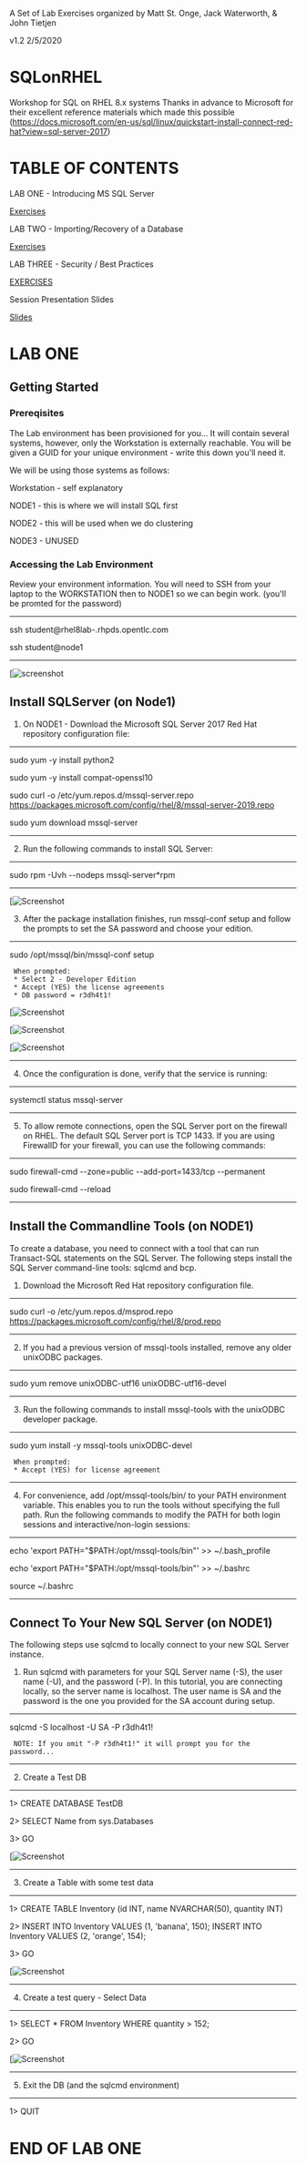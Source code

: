 A Set of Lab Exercises organized by Matt St. Onge, Jack Waterworth, & John Tietjen

v1.2  2/5/2020


# SQLonRHEL
Workshop for SQL on RHEL 8.x systems
Thanks in advance to Microsoft  for their excellent reference materials which made this possible
(https://docs.microsoft.com/en-us/sql/linux/quickstart-install-connect-red-hat?view=sql-server-2017)

# TABLE OF CONTENTS
LAB ONE - Introducing MS SQL Server

  [Exercises](https://github.com/mattstonge/PTD_Montreal2020/blob/master/SQL-Server-RHEL/LABONE.md)

LAB TWO  - Importing/Recovery of a Database

  [Exercises](https://github.com/mattstonge/PTD_Montreal2020/blob/master/SQL-Server-RHEL/LABTWO.md) 

LAB THREE  - Security / Best Practices

  [EXERCISES](https://github.com/mattstonge/PTD_Montreal2020/blob/master/SQL-Server-RHEL/LABTHREE.md)


Session Presentation Slides

  [Slides](https://github.com/redhat-partner-tech/partner-tech-days-feb2020/blob/master/SQL-Server-RHEL/SQL_on_RHEL_PTD_presentation_FEB2020.pdf)


# LAB ONE

## Getting Started

### Prereqisites
The Lab environment has been provisioned for you...
It will contain several systems, however, only the Workstation is externally reachable.
You will be given a GUID for your unique environment - write this down you'll need it.

We will be using those systems as follows:

Workstation - self explanatory

NODE1 - this is where we will install SQL first

NODE2 - this will be used when we do clustering

NODE3 - UNUSED 


### Accessing the Lab Environment
Review your environment information.
You will need to SSH from your laptop to the WORKSTATION then to NODE1 so we can begin work. (you'll be promted for the password)


---

ssh student@rhel8lab-<GUID>.rhpds.opentlc.com 


ssh student@node1
  
---


[![screenshot](https://github.com/mattstonge/SQLonRHEL/blob/master/images/ssh-workstation-node1.png)



## Install SQLServer (on Node1)

1. On NODE1 - Download the Microsoft SQL Server 2017 Red Hat repository configuration file:

---

sudo yum -y install python2

sudo yum -y install compat-openssl10

sudo curl -o /etc/yum.repos.d/mssql-server.repo https://packages.microsoft.com/config/rhel/8/mssql-server-2019.repo

sudo yum download mssql-server

---

2. Run the following commands to install SQL Server:

---

sudo rpm -Uvh --nodeps mssql-server*rpm

---



[![Screenshot](https://github.com/mattstonge/SQLonRHEL/blob/master/images/packages-installed.png)


3. After the package installation finishes, run mssql-conf setup and follow the prompts to set the SA password and choose your edition.

---

sudo /opt/mssql/bin/mssql-conf setup

     When prompted:
     * Select 2 - Developer Edition
     * Accept (YES) the license agreements
     * DB password = r3dh4t1!


[![Screenshot](https://github.com/mattstonge/SQLonRHEL/blob/master/images/mssql-conf1.png)

[![Screenshot](https://github.com/mattstonge/SQLonRHEL/blob/master/images/mssql-conf2.png)

[![Screenshot](https://github.com/mattstonge/SQLonRHEL/blob/master/images/mssql-conf3.png)



---

4. Once the configuration is done, verify that the service is running:

---

systemctl status mssql-server

---


5. To allow remote connections, open the SQL Server port on the firewall on RHEL. The default SQL Server port is TCP 1433. If you are using FirewallD for your firewall, you can use the following commands:

---
sudo firewall-cmd --zone=public --add-port=1433/tcp --permanent


sudo firewall-cmd --reload

---

## Install the Commandline Tools (on NODE1)

To create a database, you need to connect with a tool that can run Transact-SQL statements on the SQL Server. The following steps install the SQL Server command-line tools: sqlcmd and bcp.

1. Download the Microsoft Red Hat repository configuration file.

---

sudo curl -o /etc/yum.repos.d/msprod.repo https://packages.microsoft.com/config/rhel/8/prod.repo

---

2. If you had a previous version of mssql-tools installed, remove any older unixODBC packages.

---

sudo yum remove unixODBC-utf16 unixODBC-utf16-devel

---

3. Run the following commands to install mssql-tools with the unixODBC developer package.

---

sudo yum install -y mssql-tools unixODBC-devel


     When prompted:
     * Accept (YES) for license agreement


---

4. For convenience, add /opt/mssql-tools/bin/ to your PATH environment variable. This enables you to run the tools without specifying the full path. Run the following commands to modify the PATH for both login sessions and interactive/non-login sessions:

---

echo 'export PATH="$PATH:/opt/mssql-tools/bin"' >> ~/.bash_profile

echo 'export PATH="$PATH:/opt/mssql-tools/bin"' >> ~/.bashrc

source ~/.bashrc

---

## Connect To Your New SQL Server (on NODE1)

The following steps use sqlcmd to locally connect to your new SQL Server instance.

1. Run sqlcmd with parameters for your SQL Server name (-S), the user name (-U), and the password (-P). In this tutorial, you are connecting locally, so the server name is localhost. The user name is SA and the password is the one you provided for the SA account during setup.

---

sqlcmd -S localhost -U SA -P r3dh4t1!


     NOTE: If you omit "-P r3dh4t1!" it will prompt you for the password...


---

2. Create a Test DB  

---

1> CREATE DATABASE TestDB

2> SELECT Name from sys.Databases

3> GO



[![Screenshot](https://github.com/mattstonge/SQLonRHEL/blob/master/images/DB-create.png)


---

3. Create a Table with some test data

---

1> CREATE TABLE Inventory (id INT, name NVARCHAR(50), quantity INT)

2> INSERT INTO Inventory VALUES (1, 'banana', 150); INSERT INTO Inventory VALUES (2, 'orange', 154);

3> GO



[![Screenshot](https://github.com/mattstonge/SQLonRHEL/blob/master/images/table-create.png)


---

4.  Create a test query - Select Data

---

1> SELECT * FROM Inventory WHERE quantity > 152;

2> GO


[![Screenshot](https://github.com/mattstonge/SQLonRHEL/blob/master/images/test-query.png)


---

5. Exit the DB (and the sqlcmd environment)

---

1> QUIT



# END OF LAB ONE


